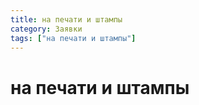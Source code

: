 ```yaml
---
title: на печати и штампы
category: Заявки
tags: ["на печати и штампы"]
---
```


# на печати и штампы
